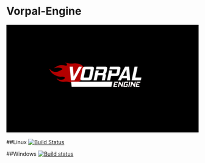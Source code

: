 # Vorpal-Engine
![Alt text](/VorpalEngine/data/image/vorpal_engine_wallpaper_1920x1080.png?raw=true "Vorpal Engine")

##Linux [![Build Status](https://travis-ci.org/GrapefruitTechnique/Vorpal-Engine.svg?branch=master)](https://travis-ci.org/GrapefruitTechnique/Vorpal-Engine)

##Windows [![Build status](https://ci.appveyor.com/api/projects/status/s07un0snpmdj8auh?svg=true)](https://ci.appveyor.com/project/Warezovvv/vorpal-engine)
